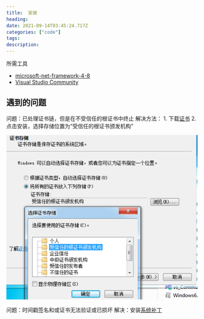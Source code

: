 ```yaml
---
title:  安装 
heading: 
date: 2021-09-14T03:45:24.717Z
categories: ["code"]
tags: 
description: 
---
```



所需工具
- [microsoft-net-framework-4-8](https://support.microsoft.com/zh-cn/topic/%E9%80%82%E7%94%A8%E4%BA%8E-windows-%E7%9A%84-microsoft-net-framework-4-8-%E8%84%B1%E6%9C%BA%E5%AE%89%E8%A3%85%E7%A8%8B%E5%BA%8F-9d23f658-3b97-68ab-d013-aa3c3e7495e0)
- [Visual Studio Community ](https://visualstudio.microsoft.com/zh-hans/vs/)



## 遇到的问题
问题：已处理证书链，但是在不受信任的根证书中终止
解决方法：
	1. 下载[证书](http://go.microsoft.com/fwlink/?LinkID=747875&clcid=0x409)
	2. 点击安装，选择存储位置为“受信任的根证书颁发机构”

![enter description here](./images/1631591452869.png)

问题：时间戳签名和或证书无法验证或已损坏
解决：安装[系统补丁](https://www.microsoft.com/zh-CN/download/details.aspx?id=39115)